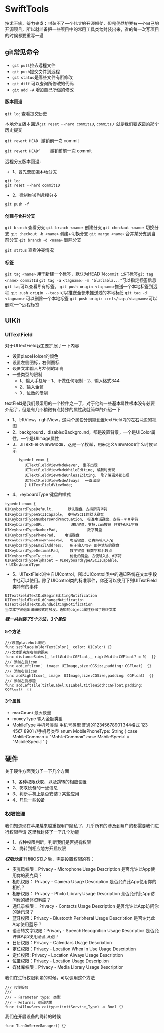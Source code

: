 # SwiftTools
技术不够，努力来凑；封装不了一个伟大的开源框架，但是仍然想要有一个自己的开源项目，所以就准备把一些项目中的常用工具类给封装出来，省的每一次写项目的时候都要重写一遍

## git常见命令
 
 - `git pull`拉去远程文件
 - `git push`提交文件到远程
 - `git status`是哪些文件有所修改
 - `git diff` 可以查询所修改的代码
 - `git add -A` 增加自己所做的修改
 
 #### 版本回退
 
 `git log` 查看提交历史
 
 本地分支版本回退`git reset --hard commitID`,  `commitID `就是我们要返回的那个历史提交
 
 `git revert HEAD `              撤销前一次 commit
 
 `git revert HEAD^    `          撤销前前一次 commit
 
 
 
 远程分支版本回退:
 - 1、首先要回退本地分支
 ```
 git log
 git reset --hard commitID
 ```
 - 2、强制推送到远程分支
 ```
 git push -f
 ```
 
 
 #### 创建与合并分支
 `git branch` 查看分支
 `git branch <name>` 创建分支
 `git checkout <name>` 切换分支
 `git checkout -b <name>` 创建+切换分支
 `git merge <name>` 合并某分支到当前分支
 `git branch -d <name>` 删除分支
 
 `git status` 查看冲突情况
 
 
 #### 标签
 `git tag <name>` 用于新建一个标签，默认为HEAD
 对`commit id`打标签`git tag <name> commitId`
 `git tag -a <tagname> -m "blablabla..."`可以指定标签信息
 `git tag`可以查看所有标签。
 `git push origin <tagname>`推送一个本地标签到远程
 `git push origin --tags` 可以推送全部未推送过的本地标签
 `git tag -d <tagname>` 可以删除一个本地标签
 `git push origin :refs/tags/<tagname>`可以删除一个远程标签
 
 ## UIKit
 
 ### UITextField
 对于UITextField我主要扩展了一下内容
 - 设置placeHolder的颜色
 - 设置左侧图标，右侧图标
 - 设置文本输入与左侧的距离
 - 一些类型的限制
    - 1、输入手机号
           - 1、不做任何限制
           - 2、输入格式344
    - 2、输入金额
    - 3、位数的限制
 
textField是我们最常用的一个控件之一了，对于他的一些基本属性根本没有必要介绍了，但是有几个稍微有点特殊的属性我就简单的介绍一下
- 1、leftView，rightView，这两个属性分别能设置textField内的左右两边的视图
 - 2、background，disabledBackground，都是设置背景，一个是UIColor属性，一个是UIImage属性
 - 3、UITextFieldViewMode，这是一个枚举，用来定义ViewMode什么时候显示
   
```
      typedef enum {
         UITextFieldViewModeNever,　重不出现
         UITextFieldViewModeWhileEditing, 编辑时出现
         UITextFieldViewModeUnlessEditing,　除了编辑外都出现
         UITextFieldViewModeAlways 　一直出现
         } UITextFieldViewMode;
 ```
- 4、keyboardType 键盘的样式
 ```
 typedef enum {
 UIKeyboardTypeDefault,     　默认键盘，支持所有字符         
 UIKeyboardTypeASCIICapable,　支持ASCII的默认键盘
 UIKeyboardTypeNumbersAndPunctuation,　标准电话键盘，支持＋＊＃字符
 UIKeyboardTypeURL,            URL键盘，支持.com按钮 只支持URL字符
 UIKeyboardTypeNumberPad,            　数字键盘
 UIKeyboardTypePhonePad,　 　电话键盘
 UIKeyboardTypeNamePhonePad, 　电话键盘，也支持输入人名
 UIKeyboardTypeEmailAddress, 　用于输入电子 邮件地址的键盘     
 UIKeyboardTypeDecimalPad,   　数字键盘 有数字和小数点
 UIKeyboardTypeTwitter,      　优化的键盘，方便输入@、#字符
 UIKeyboardTypeAlphabet = UIKeyboardTypeASCIICapable, 
 } UIKeyboardType;
 ```
 - 5、UITextField派生自UIControl，所以UIControl类中的通知系统在文本字段中也可以使用。除了UIControl类的标准事件，你还可以使用下列UITextField类特有的事件
 ```
 UITextFieldTextDidBeginEditingNotification
 UITextFieldTextDidChangeNotification
 UITextFieldTextDidEndEditingNotification
 当文本字段退出编辑模式时触发。通知的object属性存储了最终文本
 ```
 
 ***我一共封装了5个方法，3个属性***
 
 #### 5个方法
 ```
 ///设置placehold颜色
 func setPlaceHolderTextColor(_ color: UIColor) {}
 ///文本距离左右侧的距离
 func distanceSides(_ leftWidth:CGFloat,_ rightWidth:CGFloat? = 0)  {}
 /// 添加左侧icon
 func addLeftIcon(_ image: UIImage,size:CGSize,padding: CGFloat)  {}
 /// 添加右侧icon
 func addRightIcon(_ image: UIImage,size:CGSize,padding: CGFloat)  {}
 /// 添加左侧标题
 func addLeftTile(titleLabel:UILabel,titleWidth:CGFloat,padding: CGFloat)  {}

 ```
  #### 3个属性
- maxCount 最大数量
- moneyType 输入金额类型
- MobileType 手机号类型 
手机号类型 普通的12345678901   344格式 123 4567 8901
//手机号类型
enum MobilePhoneType: String {
case MobileCommon = "MobileCommon"
case MobileSpecial = "MobileSpecial"
}
 
 
 
 
 
 
 ## 硬件
 关于硬件方面我分了一下几个方面
 - 1、各种权限获取，以及跳转的相应设置
 - 2、获取设备的一些信息
 - 3、判断手机上是否安装了某些应用
 - 4、开启一些设备
 
 ### 权限管理
 我们知道现在苹果越来越重视用户隐私了，几乎所有的涉及到用户的都需要我们进行权限申请
 这里我封装了一下几个功能
 - 1、各种权限判断，判断我们是否拥有权限
 - 2、跳转到相应地方开启权限

***权限分类***
升到iOS10之后，需要设置权限的有：
- 麦克风权限：Privacy - Microphone Usage Description 是否允许此App使用你的麦克风？
- 相机权限： Privacy - Camera Usage Description 是否允许此App使用你的相机？
- 相册权限： Privacy - Photo Library Usage Description 是否允许此App访问你的媒体资料库？
- 通讯录权限： Privacy - Contacts Usage Description 是否允许此App访问你的通讯录？
- 蓝牙权限：Privacy - Bluetooth Peripheral Usage Description 是否许允此App使用蓝牙？
- 语音转文字权限：Privacy - Speech Recognition Usage Description 是否允许此App使用语音识别？
- 日历权限：Privacy - Calendars Usage Description
- 定位权限：Privacy - Location When In Use Usage Description
- 定位权限: Privacy - Location Always Usage Description
- 位置权限：Privacy - Location Usage Description
- 媒体库权限：Privacy - Media Library Usage Description

 

我们在进行权限判定的时候，可以调用这个方法
```
/// 权限服务
///
/// - Parameter type: 类型
/// - Returns: 返回结果
func isAllowService(type:LimitService_Type) -> Bool {}
```
 我们在开启设备的跳转的时候
 ```
 func TurnOnServeManager() {}
 ```
 
 
 
 
 
 
 
 
 
 
 
 
 
 
 
 
 

























































